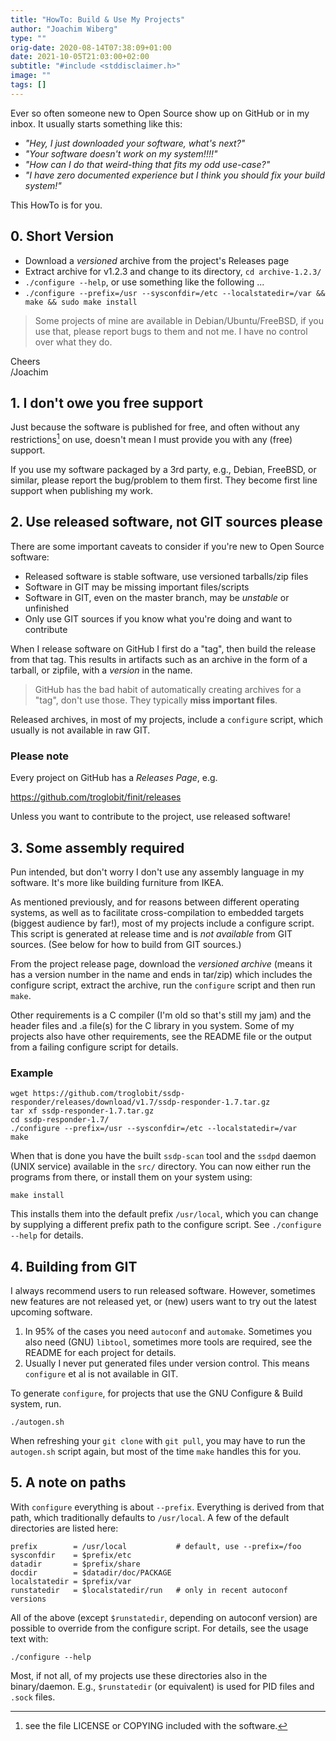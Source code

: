 ```yaml
---
title: "HowTo: Build & Use My Projects"
author: "Joachim Wiberg"
type: ""
orig-date: 2020-08-14T07:38:09+01:00
date: 2021-10-05T21:03:00+02:00
subtitle: "#include <stddisclaimer.h>"
image: ""
tags: []
---
```


Ever so often someone new to Open Source show up on GitHub or in my
inbox.  It usually starts something like this:

- *"Hey, I just downloaded your software, what's next?"*
- *"Your software doesn't work on my system!!!!"*
- *"How can I do that weird-thing that fits my odd use-case?"*
- *"I have zero documented experience but I think you should fix your build system!"*

This HowTo is for you.

## 0. Short Version

- Download a *versioned* archive from the project's Releases page
- Extract archive for v1.2.3 and change to its directory, `cd archive-1.2.3/`
- `./configure --help`, or use something like the following ...
- `./configure --prefix=/usr --sysconfdir=/etc --localstatedir=/var && make && sudo make install`

> Some projects of mine are available in Debian/Ubuntu/FreeBSD, if you
> use that, please report bugs to them and not me.  I have no control
> over what they do.

Cheers  
 /Joachim

<!--more-->

## 1. I don't owe you free support

Just because the software is published for free, and often without any
restrictions[^1] on use, doesn't mean I must provide you with any (free)
support.

If you use my software packaged by a 3rd party, e.g., Debian, FreeBSD,
or similar, please report the bug/problem to them first.  They become
first line support when publishing my work.

[^1]: see the file LICENSE or COPYING included with the software.


## 2. Use **released** software, not GIT sources please

There are some important caveats to consider if you're new to Open
Source software:

- Released software is stable software, use versioned tarballs/zip files
- Software in GIT may be missing important files/scripts
- Software in GIT, even on the master branch, may be *unstable* or unfinished
- Only use GIT sources if you know what you're doing and want to contribute

When I release software on GitHub I first do a "tag", then build the
release from that tag.  This results in artifacts such as an archive in
the form of a tarball, or zipfile, with a *version* in the name.

> GitHub has the bad habit of automatically creating archives for a
> "tag", don't use those.  They typically **miss important files**.

Released archives, in most of my projects, include a `configure` script,
which usually is not available in raw GIT.

### Please note

Every project on GitHub has a *Releases Page*, e.g.

<https://github.com/troglobit/finit/releases>

Unless you want to contribute to the project, use released software!


## 3. Some assembly required

Pun intended, but don't worry I don't use any assembly language in my
software.  It's more like building furniture from IKEA.

As mentioned previously, and for reasons between different operating
systems, as well as to facilitate cross-compilation to embedded targets
(biggest audience by far!), most of my projects include a configure
script.  This script is generated at release time and is *not available*
from GIT sources. (See below for how to build from GIT sources.)

From the project release page, download the *versioned archive* (means
it has a version number in the name and ends in tar/zip) which includes
the configure script, extract the archive, run the `configure` script
and then run `make`.

Other requirements is a C compiler (I'm old so that's still my jam) and
the header files and .a file(s) for the C library in you system.  Some
of my projects also have other requirements, see the README file or the
output from a failing configure script for details.

### Example

    wget https://github.com/troglobit/ssdp-responder/releases/download/v1.7/ssdp-responder-1.7.tar.gz
    tar xf ssdp-responder-1.7.tar.gz
    cd ssdp-responder-1.7/
    ./configure --prefix=/usr --sysconfdir=/etc --localstatedir=/var
    make

When that is done you have the built `ssdp-scan` tool and the `ssdpd`
daemon (UNIX service) available in the `src/` directory.  You can now
either run the programs from there, or install them on your system
using:

    make install

This installs them into the default prefix `/usr/local`, which you can
change by supplying a different prefix path to the configure script.
See `./configure --help` for details.


## 4. Building from GIT

I always recommend users to run released software.  However, sometimes
new features are not released yet, or (new) users want to try out the
latest upcoming software.

  1. In 95% of the cases you need `autoconf` and `automake`.  Sometimes
     you also need (GNU) `libtool`, sometimes more tools are required,
	 see the README for each project for details.
  2. Usually I never put generated files under version control.  This
     means `configure` et al is not available in GIT.

To generate `configure`, for projects that use the GNU Configure & Build
system, run.

    ./autogen.sh

When refreshing your `git clone` with `git pull`, you may have to run
the `autogen.sh` script again, but most of the time `make` handles this
for you.


## 5. A note on paths

With `configure` everything is about `--prefix`.  Everything is derived
from that path, which traditionally defaults to `/usr/local`.  A few of
the default directories are listed here:

    prefix        = /usr/local           # default, use --prefix=/foo
	sysconfdir    = $prefix/etc
	datadir       = $prefix/share
	docdir        = $datadir/doc/PACKAGE
	localstatedir = $prefix/var
	runstatedir   = $localstatedir/run   # only in recent autoconf versions

All of the above (except `$runstatedir`, depending on autoconf version)
are possible to override from the configure script.  For details, see
the usage text with:

    ./configure --help

Most, if not all, of my projects use these directories also in the
binary/daemon.  E.g., `$runstatedir` (or equivalent) is used for
PID files and `.sock` files.
